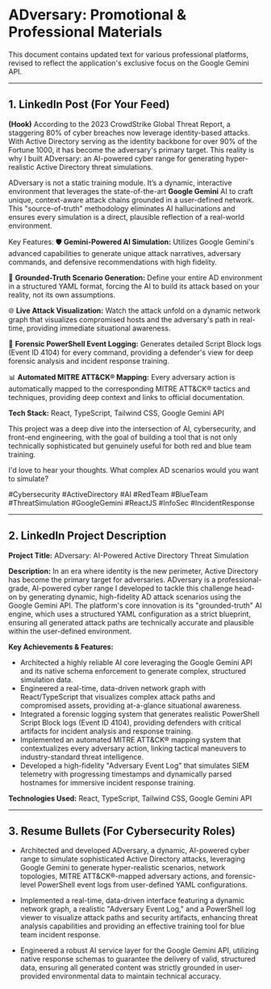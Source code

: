 # ADversary: Promotional & Professional Materials

This document contains updated text for various professional platforms, revised to reflect the application's exclusive focus on the Google Gemini API.

---

## 1. LinkedIn Post (For Your Feed)

**(Hook)**
According to the 2023 CrowdStrike Global Threat Report, a staggering 80% of cyber breaches now leverage identity-based attacks. With Active Directory serving as the identity backbone for over 90% of the Fortune 1000, it has become the adversary's primary target.
This reality is why I built ADversary: an AI-powered cyber range for generating hyper-realistic Active Directory threat simulations.

ADversary is not a static training module. It’s a dynamic, interactive environment that leverages the state-of-the-art **Google Gemini** AI to craft unique, context-aware attack chains grounded in a user-defined network. This "source-of-truth" methodology eliminates AI hallucinations and ensures every simulation is a direct, plausible reflection of a real-world environment.

Key Features:
🛡️ **Gemini-Powered AI Simulation:** Utilizes Google Gemini's advanced capabilities to generate unique attack narratives, adversary commands, and defensive recommendations with high fidelity.

📝 **Grounded-Truth Scenario Generation:** Define your entire AD environment in a structured YAML format, forcing the AI to build its attack based on your reality, not its own assumptions.

🌐 **Live Attack Visualization:** Watch the attack unfold on a dynamic network graph that visualizes compromised hosts and the adversary's path in real-time, providing immediate situational awareness.

📜 **Forensic PowerShell Event Logging:** Generates detailed Script Block logs (Event ID 4104) for every command, providing a defender's view for deep forensic analysis and incident response training.

📊 **Automated MITRE ATT&CK® Mapping:** Every adversary action is automatically mapped to the corresponding MITRE ATT&CK® tactics and techniques, providing deep context and links to official documentation.

**Tech Stack:** React, TypeScript, Tailwind CSS, Google Gemini API

This project was a deep dive into the intersection of AI, cybersecurity, and front-end engineering, with the goal of building a tool that is not only technically sophisticated but genuinely useful for both red and blue team training.

I'd love to hear your thoughts. What complex AD scenarios would you want to simulate?

#Cybersecurity #ActiveDirectory #AI #RedTeam #BlueTeam #ThreatSimulation #GoogleGemini #ReactJS #InfoSec #IncidentResponse

---

## 2. LinkedIn Project Description

**Project Title:** ADversary: AI-Powered Active Directory Threat Simulation

**Description:**
In an era where identity is the new perimeter, Active Directory has become the primary target for adversaries. ADversary is a professional-grade, AI-powered cyber range I developed to tackle this challenge head-on by generating dynamic, high-fidelity AD attack scenarios using the Google Gemini API.
The platform's core innovation is its "grounded-truth" AI engine, which uses a structured YAML configuration as a strict blueprint, ensuring all generated attack paths are technically accurate and plausible within the user-defined environment.

**Key Achievements & Features:**
*   Architected a highly reliable AI core leveraging the Google Gemini API and its native schema enforcement to generate complex, structured simulation data.
*   Engineered a real-time, data-driven network graph with React/TypeScript that visualizes complex attack paths and compromised assets, providing at-a-glance situational awareness.
*   Integrated a forensic logging system that generates realistic PowerShell Script Block logs (Event ID 4104), providing defenders with critical artifacts for incident analysis and response training.
*   Implemented an automated MITRE ATT&CK® mapping system that contextualizes every adversary action, linking tactical maneuvers to industry-standard threat intelligence.
*   Developed a high-fidelity "Adversary Event Log" that simulates SIEM telemetry with progressing timestamps and dynamically parsed hostnames for immersive incident response training.

**Technologies Used:** React, TypeScript, Tailwind CSS, Google Gemini API

---

## 3. Resume Bullets (For Cybersecurity Roles)

*   Architected and developed ADversary, a dynamic, AI-powered cyber range to simulate sophisticated Active Directory attacks, leveraging Google Gemini to generate hyper-realistic scenarios, network topologies, MITRE ATT&CK®-mapped adversary actions, and forensic-level PowerShell event logs from user-defined YAML configurations.

*   Implemented a real-time, data-driven interface featuring a dynamic network graph, a realistic "Adversary Event Log," and a PowerShell log viewer to visualize attack paths and security artifacts, enhancing threat analysis capabilities and providing an effective training tool for blue team incident response.

*   Engineered a robust AI service layer for the Google Gemini API, utilizing native response schemas to guarantee the delivery of valid, structured data, ensuring all generated content was strictly grounded in user-provided environmental data to maintain technical accuracy.